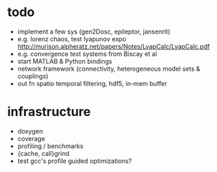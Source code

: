 # todo

- implement a few sys (gen2Dosc, epileptor, jansenrit)
- e.g. lorenz chaos, test lyapunov expo 
	http://murison.alpheratz.net/papers/Notes/LyapCalc/LyapCalc.pdf
- e.g. convergence test systems from Biscay et al
- start MATLAB & Python bindings
- network framework (connectivity, heterogeneous model sets & couplings)
- out fn spatio temporal filtering, hdf5, in-mem buffer

# infrastructure

- doxygen
- coverage
- profiling / benchmarks
- {cache, call}grind
- test gcc's profile guided optimizations?
